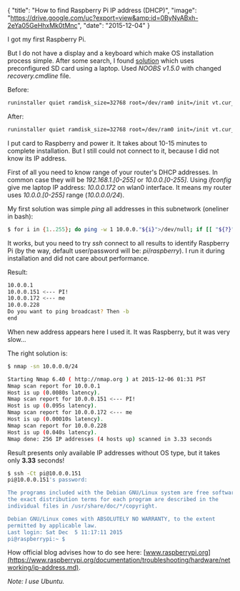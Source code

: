 {
    "title": "How to find Raspberry Pi IP address (DHCP)",
    "image": "https://drive.google.com/uc?export=view&amp;id=0ByNyABxh-2eYa05GeHhxMk0tMnc",
    "date": "2015-12-04"
}

<!-- preview -->

I got my first Raspberry Pi.

But I do not have a display and a keyboard which make OS installation process simple.
After some search, I found
[solution](http://raspberrypi.stackexchange.com/questions/15192/installing-raspbian-from-noobs-without-display)
which uses preconfigured SD card using a laptop. Used _NOOBS v1.5.0_ with changed _recovery.cmdline_ file.

<!-- /preview -->


Before:

``` bash
runinstaller quiet ramdisk_size=32768 root=/dev/ram0 init=/init vt.cur_default=1 elevator=deadline
```

After:

``` bash
runinstaller quiet ramdisk_size=32768 root=/dev/ram0 init=/init vt.cur_default=1 elevator=deadline silentinstall
```

I put card to Raspberry and power it.
It takes about 10-15 minutes to complete installation.
But I still could not connect to it, because I did not know its IP address.

First of all you need to know range of your router's DHCP addresses.
In common case they will be _192.168.1.[0-255]_ or _10.0.0.[0-255]_.
Using _ifconfig_ give me laptop IP address: _10.0.0.172_ on wlan0 interface.
It means my router uses _10.0.0.[0-255]_ range (_10.0.0.0/24_).

My first solution was simple _ping_ all addresses in this subnetwork (oneliner in bash):
 
``` bash
$ for i in {1..255}; do ping -w 1 10.0.0."${i}">/dev/null; if [[ "${?}" == 0 ]] ; then echo "10.0.0.${i}"; fi; done; echo "end";
```

It works, but you need to try _ssh_ connect to all results to identify Raspberry Pi
(by the way, default user/password will be: _pi_/_raspberry_).
I run it during installation and did not care about performance.

Result:
``` bash
10.0.0.1
10.0.0.151 <--- PI!
10.0.0.172 <--- me
10.0.0.228
Do you want to ping broadcast? Then -b
end
```

When new address appears here I used it.
It was Raspberry, but it was very slow...

The right solution is:

``` bash
$ nmap -sn 10.0.0.0/24

Starting Nmap 6.40 ( http://nmap.org ) at 2015-12-06 01:31 PST
Nmap scan report for 10.0.0.1
Host is up (0.0080s latency).
Nmap scan report for 10.0.0.151 <--- PI!
Host is up (0.095s latency).
Nmap scan report for 10.0.0.172 <--- me
Host is up (0.00010s latency).
Nmap scan report for 10.0.0.228
Host is up (0.040s latency).
Nmap done: 256 IP addresses (4 hosts up) scanned in 3.33 seconds
```

Result presents only available IP addresses without OS type, but it takes only **3.33** seconds!

``` bash
$ ssh -Ct pi@10.0.0.151
pi@10.0.0.151's password: 

The programs included with the Debian GNU/Linux system are free software;
the exact distribution terms for each program are described in the
individual files in /usr/share/doc/*/copyright.

Debian GNU/Linux comes with ABSOLUTELY NO WARRANTY, to the extent
permitted by applicable law.
Last login: Sat Dec  5 11:17:11 2015
pi@raspberrypi:~ $
```

How official blog advises how to do see here:
[www.raspberrypi.org](https://www.raspberrypi.org/documentation/troubleshooting/hardware/networking/ip-address.md).

_Note: I use Ubuntu._
